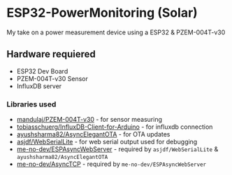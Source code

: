 # ESP32-PowerMonitoring (Solar)

My take on a power measurement device using a ESP32 & PZEM-004T-v30

## Hardware requiered
- ESP32 Dev Board
- PZEM-004T-v30 Sensor
- InfluxDB server

### Libraries used
- [mandulaj/PZEM-004T-v30](https://github.com/mandulaj/PZEM-004T-v30) - for sensor measuring
- [tobiasschuerg/InfluxDB-Client-for-Arduino](https://github.com/tobiasschuerg/InfluxDB-Client-for-Arduino) - for influxdb connection
- [ayushsharma82/AsyncElegantOTA](https://github.com/ayushsharma82/AsyncElegantOTA) - for OTA updates
- [asjdf/WebSerialLite](https://github.com/asjdf/WebSerialLite) - for web serial output used for debugging
- [me-no-dev/ESPAsyncWebServer](https://github.com/me-no-dev/ESPAsyncWebServer) - required by `asjdf/WebSerialLite` & `ayushsharma82/AsyncElegantOTA`
- [me-no-dev/AsyncTCP](https://github.com/me-no-dev/AsyncTCP) - required by `me-no-dev/ESPAsyncWebServer`